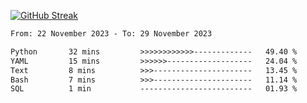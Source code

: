 [![GitHub Streak](https://streak-stats.demolab.com?user=renren-017&theme=sea&hide_border=true&background=DD272700)](https://git.io/streak-stats)

<!--START_SECTION:waka-->

```txt
From: 22 November 2023 - To: 29 November 2023

Python       32 mins         >>>>>>>>>>>>-------------   49.40 %
YAML         15 mins         >>>>>>-------------------   24.04 %
Text         8 mins          >>>----------------------   13.45 %
Bash         7 mins          >>>----------------------   11.14 %
SQL          1 min           -------------------------   01.93 %
```

<!--END_SECTION:waka-->
